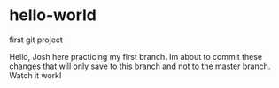 # hello-world
first git project


Hello, Josh here practicing my first branch.  Im about to commit these changes that will only save to this branch and not to the master branch.  Watch it work!
